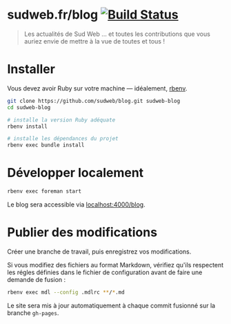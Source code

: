 # sudweb.fr/blog [![Build Status](https://travis-ci.org/sudweb/blog.svg)](https://travis-ci.org/sudweb/blog)

> Les actualités de Sud Web … et toutes les contributions que vous auriez envie de mettre à la vue de toutes et tous !

# Installer

Vous devez avoir Ruby sur votre machine — idéalement, [rbenv](http://rbenv.org/).

```bash
git clone https://github.com/sudweb/blog.git sudweb-blog
cd sudweb-blog

# installe la version Ruby adéquate
rbenv install

# installe les dépendances du projet
rbenv exec bundle install
```
# Développer localement

```bash
rbenv exec foreman start
```
Le blog sera accessible via [localhost:4000/blog](http://localhost:4000/blog/).

# Publier des modifications

Créer une branche de travail, puis enregistrez vos modifications.

Si vous modifiez des fichiers au format Markdown, vérifiez qu'ils respectent les régles définies dans le fichier de configuration avant de faire une demande de fusion :

```bash
rbenv exec mdl --config .mdlrc **/*.md
```
Le site sera mis à jour automatiquement à chaque commit fusionné sur la branche `gh-pages`.

